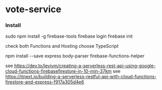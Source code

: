 # vote-service

### Install
sudo npm install -g firebase-tools
firebase login
firebase init

check both Functions and Hosting
choose TypeScript

npm install --save express body-parser firebase-functions-helper

see https://dev.to/levivm/creating-a-serverless-rest-api-using-google-cloud-functions-firebasefirestore-in-10-min-37km
see https://itnext.io/building-a-serverless-restful-api-with-cloud-functions-firestore-and-express-f917a305d4e6
